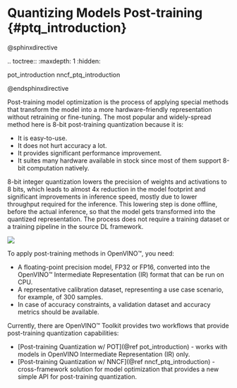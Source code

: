 # Quantizing Models Post-training {#ptq_introduction}

@sphinxdirective

.. toctree::
   :maxdepth: 1
   :hidden:

   pot_introduction
   nncf_ptq_introduction

@endsphinxdirective

Post-training model optimization is the process of applying special methods that transform the model into a more hardware-friendly representation without retraining or fine-tuning. The most popular and widely-spread method here is 8-bit post-training quantization because it is:
* It is easy-to-use.
* It does not hurt accuracy a lot.
* It provides significant performance improvement.
* It suites many hardware available in stock since most of them support 8-bit computation natively.

8-bit integer quantization lowers the precision of weights and activations to 8 bits, which leads to almost 4x reduction in the model footprint and significant improvements in inference speed, mostly due to lower throughput required for the inference. This lowering step is done offline, before the actual inference, so that the model gets transformed into the quantized representation. The process does not require a training dataset or a training pipeline in the source DL framework. 

![](../img/quantization_picture.png)

To apply post-training methods in OpenVINO&trade;, you need:
* A floating-point precision model, FP32 or FP16, converted into the OpenVINO&trade; Intermediate Representation (IR) format that can be run on CPU.
* A representative calibration dataset, representing a use case scenario, for example, of 300 samples.
* In case of accuracy constraints, a validation dataset and accuracy metrics should be available.

Currently, there are OpenVINO&trade; Toolkit provides two workflows that provide post-training quantization capabilities:
* [Post-training Quantization w/ POT](@ref pot_introduction) - works with models in OpenVINO Intermediate Representation (IR) only.
* [Post-training Quantization w/ NNCF](@ref nncf_ptq_introduction) - cross-framework solution for model optimization that provides a new simple API for post-training quantization.